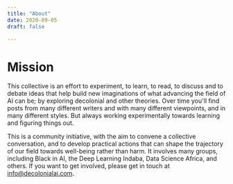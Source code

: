 ```yaml
---
title: "About"
date: 2020-09-05
draft: false

---
```


# Mission

This collective is an effort to experiment, to learn, to read, to discuss and to debate ideas that help build new imaginations of what advancing the field of AI can be; by exploring decolonial and other theories. Over time you'll find posts from many different writers and with many different viewpoints, and in many different styles. But always working experimentally towards learning and figuring things out. 

This is a community initiative, with the aim to convene a collective conversation, and to develop practical actions that can shape the trajectory of our field towards well-being rather than harm.  It involves many groups, including Black in AI, the Deep Learning Indaba, Data Science Africa, and others. If you want to get involved, please get in touch at info@decolonialai.com.
